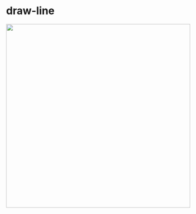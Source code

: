 # draw-line

<img src="https://user-images.githubusercontent.com/101946838/159290047-6d3e1f4c-8e20-4871-bcf0-454f7a300d6f.gif" width="500" height="500">
